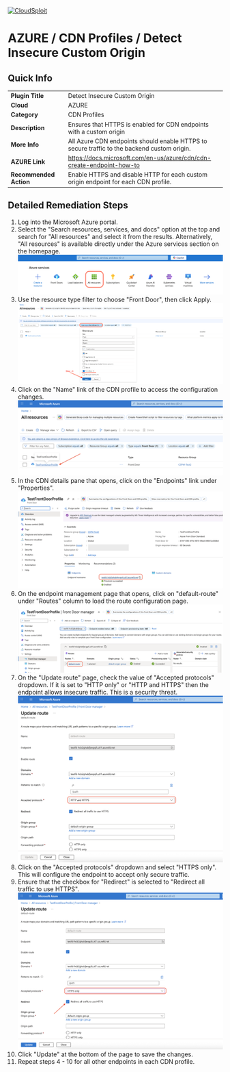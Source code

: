 [![CloudSploit](https://cloudsploit.com/img/logo-new-big-text-100.png "CloudSploit")](https://cloudsploit.com)

# AZURE / CDN Profiles / Detect Insecure Custom Origin

## Quick Info

| | |
|-|-|
| **Plugin Title** | Detect Insecure Custom Origin |
| **Cloud** | AZURE |
| **Category** | CDN Profiles |
| **Description** | Ensures that HTTPS is enabled for CDN endpoints with a custom origin |
| **More Info** | All Azure CDN endpoints should enable HTTPS to secure traffic to the backend custom origin. |
| **AZURE Link** | https://docs.microsoft.com/en-us/azure/cdn/cdn-create-endpoint-how-to |
| **Recommended Action** | Enable HTTPS and disable HTTP for each custom origin endpoint for each CDN profile. |

## Detailed Remediation Steps
1. Log into the Microsoft Azure portal.
2. Select the "Search resources, services, and docs" option at the top and search for "All resources" and select it from the results. Alternatively, "All resources" is available directly under the Azure services section on the homepage.</br> <img src="/resources/azure/cdnprofiles/detect-insecure-custom-origin/step2.png"/>
3. Use the resource type filter to choose "Front Door", then click Apply.</br> <img src="/resources/azure/cdnprofiles/detect-insecure-custom-origin/step3.png"/>
4. Click on the "Name" link of the CDN profile to access the configuration changes.</br> <img src="/resources/azure/cdnprofiles/detect-insecure-custom-origin/step4.png"/>
5. In the CDN details pane that opens, click on the "Endpoints" link under "Properties".</br> <img src="/resources/azure/cdnprofiles/detect-insecure-custom-origin/step5.png"/>
6. On the endpoint management page that opens, click on "default-route" under "Routes" column to load the route configuration page.</br> <img src="/resources/azure/cdnprofiles/detect-insecure-custom-origin/step6.png"/>
7. On the "Update route" page, check the value of "Accepted protocols" dropdown. If it is set to "HTTP only" or "HTTP and HTTPS" then the endpoint allows insecure traffic. This is a security threat.</br> <img src="/resources/azure/cdnprofiles/detect-insecure-custom-origin/step7.png"/>
8. Click on the "Accepted protocols" dropdown and select "HTTPS only". This will configure the endpoint to accept only secure traffic.
9. Ensure that the checkbox for "Redirect" is selected to "Redirect all traffic to use HTTPS".</br> <img src="/resources/azure/cdnprofiles/detect-insecure-custom-origin/step9.png"/>
10. Click "Update" at the bottom of the page to save the changes.
11. Repeat steps 4 - 10 for all other endpoints in each CDN profile.
